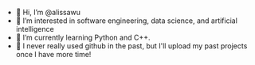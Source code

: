 - 👋 Hi, I’m @alissawu
- 👀 I’m interested in software engineering, data science, and artificial intelligence
- 🌱 I’m currently learning Python and C++. 
- 💞️ I never really used github in the past, but I'll upload my past projects once I have more time!

<!---
alissawu/alissawu is a ✨ special ✨ repository because its `README.md` (this file) appears on your GitHub profile.
You can click the Preview link to take a look at your changes.
--->
